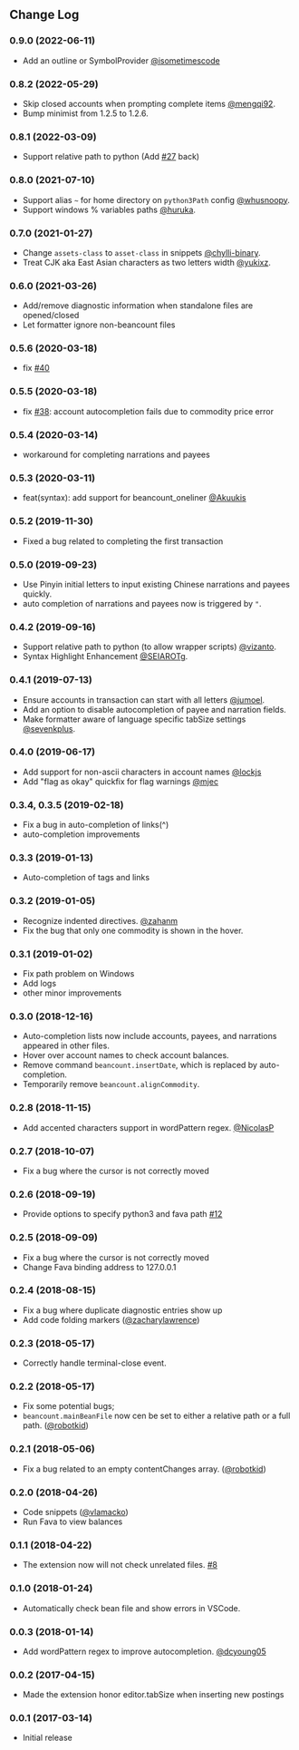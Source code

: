 ## Change Log

### 0.9.0 (2022-06-11)
* Add an outline or SymbolProvider [@isometimescode](https://github.com/Lencerf/vscode-beancount/issues/72)

### 0.8.2 (2022-05-29)
* Skip closed accounts when prompting complete items [@mengqi92](https://github.com/Lencerf/vscode-beancount/pull/70).
* Bump minimist from 1.2.5 to 1.2.6.

### 0.8.1 (2022-03-09)
* Support relative path to python (Add [#27](https://github.com/Lencerf/vscode-beancount/pull/27) back)

### 0.8.0 (2021-07-10)
* Support alias `~` for home directory on `python3Path` config [@whusnoopy](https://github.com/Lencerf/vscode-beancount/pull/59).
* Support windows % variables paths [@huruka](https://github.com/huruka/vscode-beancount/commit/f66ae343f744cf539e3e964d4c01691b5ff23859).

### 0.7.0 (2021-01-27)
* Change `assets-class` to `asset-class` in snippets [@chylli-binary](https://github.com/Lencerf/vscode-beancount/pull/54).
* Treat CJK aka East Asian characters as two letters width [@yukixz](https://github.com/Lencerf/vscode-beancount/pull/55).

### 0.6.0 (2021-03-26)
* Add/remove diagnostic information when standalone files are opened/closed
* Let formatter ignore non-beancount files

### 0.5.6 (2020-03-18)
* fix [#40](https://github.com/Lencerf/vscode-beancount/issues/40)

### 0.5.5 (2020-03-18)
* fix [#38](https://github.com/Lencerf/vscode-beancount/issues/38): account autocompletion fails due to commodity price error

### 0.5.4 (2020-03-14)
* workaround for completing narrations and payees

### 0.5.3 (2020-03-11)
* feat(syntax): add support for beancount_oneliner [@Akuukis](https://github.com/Lencerf/vscode-beancount/pull/36)

### 0.5.2 (2019-11-30)
* Fixed a bug related to completing the first transaction

### 0.5.0 (2019-09-23)
* Use Pinyin initial letters to input existing Chinese narrations and payees quickly.
* auto completion of narrations and payees now is triggered by `"`.

### 0.4.2 (2019-09-16)
* Support relative path to python (to allow wrapper scripts) [@vizanto](https://github.com/Lencerf/vscode-beancount/pull/27).
* Syntax Highlight Enhancement [@SEIAROTg](https://github.com/Lencerf/vscode-beancount/pull/28).

### 0.4.1 (2019-07-13)
* Ensure accounts in transaction can start with all letters [@jumoel](https://github.com/Lencerf/vscode-beancount/pull/23).
* Add an option to disable autocompletion of payee and narration fields.
* Make formatter aware of language specific tabSize settings [@sevenkplus](https://github.com/Lencerf/vscode-beancount/pull/21).

### 0.4.0 (2019-06-17)
* Add support for non-ascii characters in account names [@lockjs](https://github.com/Lencerf/vscode-beancount/pull/19)
* Add "flag as okay" quickfix for flag warnings [@mjec](https://github.com/Lencerf/vscode-beancount/pull/18)

### 0.3.4, 0.3.5 (2019-02-18)
* Fix a bug in auto-completion of links(^)
* auto-completion improvements

### 0.3.3 (2019-01-13)
* Auto-completion of tags and links

### 0.3.2 (2019-01-05)
* Recognize indented directives. [@zahanm](https://github.com/Lencerf/vscode-beancount/pull/15)
* Fix the bug that only one commodity is shown in the hover.

### 0.3.1 (2019-01-02)
* Fix path problem on Windows
* Add logs
* other minor improvements

### 0.3.0 (2018-12-16)
* Auto-completion lists now include accounts, payees, and narrations appeared in other files.
* Hover over account names to check account balances.
* Remove command `beancount.insertDate`, which is replaced by auto-completion.
* Temporarily remove `beancount.alignCommodity`.

### 0.2.8 (2018-11-15)
* Add accented characters support in wordPattern regex. [@NicolasP](https://github.com/Lencerf/vscode-beancount/pull/13)

### 0.2.7 (2018-10-07)
* Fix a bug where the cursor is not correctly moved

### 0.2.6 (2018-09-19)
* Provide options to specify python3 and fava path [#12](https://github.com/Lencerf/vscode-beancount/issues/12)

### 0.2.5 (2018-09-09)
* Fix a bug where the cursor is not correctly moved
* Change Fava binding address to 127.0.0.1

### 0.2.4 (2018-08-15)
* Fix a bug where duplicate diagnostic entries show up
* Add code folding markers ([@zacharylawrence](https://github.com/Lencerf/vscode-beancount/pull/11))

### 0.2.3 (2018-05-17)
* Correctly handle terminal-close event.

### 0.2.2 (2018-05-17)
* Fix some potential bugs;
* `beancount.mainBeanFile` now cen be set to either a relative path or a full path. ([@robotkid](https://github.com/Lencerf/vscode-beancount/pull/10))

### 0.2.1 (2018-05-06)
* Fix a bug related to an empty contentChanges array. ([@robotkid](https://github.com/Lencerf/vscode-beancount/pull/9))

### 0.2.0 (2018-04-26)

- Code snippets ([@vlamacko](https://github.com/Lencerf/vscode-beancount/pull/7))
- Run Fava to view balances 

### 0.1.1 (2018-04-22)
- The extension now will not check unrelated files. [#8](https://github.com/Lencerf/vscode-beancount/issues/8)

### 0.1.0 (2018-01-24)
- Automatically check bean file and show errors in VSCode.

### 0.0.3 (2018-01-14)
- Add wordPattern regex to improve autocompletion. [@dcyoung05](https://github.com/Lencerf/vscode-beancount/pull/6)

### 0.0.2 (2017-04-15)
- Made the extension honor editor.tabSize when inserting new postings

### 0.0.1 (2017-03-14)
- Initial release